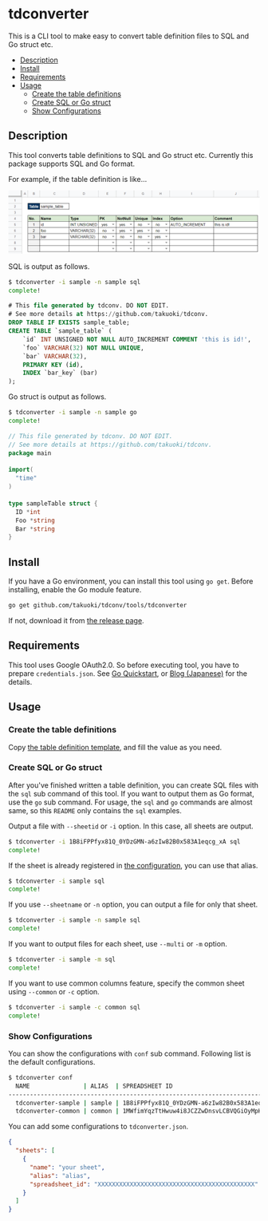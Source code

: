 # tdconverter

This is a CLI tool to make easy to convert table definition files to SQL and Go struct etc.

<!-- vscode-markdown-toc -->
* [Description](#Description)
* [Install](#Install)
* [Requirements](#Requirements)
* [Usage](#Usage)
	* [Create the table definitions](#Createthetabledefinitions)
	* [Create SQL or Go struct](#CreateSQLorGostruct)
	* [Show Configurations](#ShowConfigurations)

<!-- vscode-markdown-toc-config
	numbering=false
	autoSave=true
	/vscode-markdown-toc-config -->
<!-- /vscode-markdown-toc -->

## <a name='Description'></a>Description

This tool converts table definitions to SQL and Go struct etc.
Currently this package supports SQL and Go format.

For example, if the table definition is like...

![sample table](../../docs/images/sample_table.png)

SQL is output as follows.

```bash
$ tdconverter -i sample -n sample sql
complete!
```

```sql
# This file generated by tdconv. DO NOT EDIT.
# See more details at https://github.com/takuoki/tdconv.
DROP TABLE IF EXISTS sample_table;
CREATE TABLE `sample_table` (
    `id` INT UNSIGNED NOT NULL AUTO_INCREMENT COMMENT 'this is id!',
    `foo` VARCHAR(32) NOT NULL UNIQUE,
    `bar` VARCHAR(32),
    PRIMARY KEY (id),
    INDEX `bar_key` (bar)
);
```

Go struct is output as follows.

```bash
$ tdconverter -i sample -n sample go
complete!
```

```go
// This file generated by tdconv. DO NOT EDIT.
// See more details at https://github.com/takuoki/tdconv.
package main

import(
  "time"
)

type sampleTable struct {
  ID *int
  Foo *string
  Bar *string
}
```

## <a name='Install'></a>Install

If you have a Go environment, you can install this tool using `go get`.
Before installing, enable the Go module feature.

```bash
go get github.com/takuoki/tdconv/tools/tdconverter
```

If not, download it from [the release page](https://github.com/takuoki/tdconv/releases).

## <a name='Requirements'></a>Requirements

This tool uses Google OAuth2.0. So before executing tool, you have to prepare `credentials.json`.
See [Go Quickstart](https://developers.google.com/sheets/api/quickstart/go), or [Blog (Japanese)](https://medium.com/veltra-engineering/how-to-use-google-sheets-api-with-golang-9e50ee9e0abc) for the details.

## <a name='Usage'></a>Usage

### <a name='Createthetabledefinitions'></a>Create the table definitions

Copy [the table definition template](https://docs.google.com/spreadsheets/d/11LTAP5-ji4w0Kqinc4GOBXEueOXndmw7JRNLtuTPo5E), and fill the value as you need.

### <a name='CreateSQLorGostruct'></a>Create SQL or Go struct

After you've finished written a table definition, you can create SQL files with the `sql` sub command of this tool.
If you want to output them as Go format, use the `go` sub command.
For usage, the `sql` and `go` commands are almost same, so this `README` only contains the `sql` examples.

Output a file with `--sheetid` or `-i` option.
In this case, all sheets are output.

```bash
$ tdconverter -i 1B8iFPPfyx81Q_0YDzGMN-a6zIw82B0x583A1eqcg_xA sql
complete!
```

If the sheet is already registered in [the configuration](#ShowConfigurations), you can use that alias.

```bash
$ tdconverter -i sample sql
complete!
```

If you use `--sheetname` or `-n` option, you can output a file for only that sheet.

```bash
$ tdconverter -i sample -n sample sql
complete!
```

If you want to output files for each sheet, use `--multi` or `-m` option.

```bash
$ tdconverter -i sample -m sql
complete!
```

If you want to use common columns feature, specify the common sheet using `--common` or `-c` option.

```bash
$ tdconverter -i sample -c common sql
complete!
```

### <a name='ShowConfigurations'></a>Show Configurations

You can show the configurations with `conf` sub command.
Following list is the default configurations.

```bash
$ tdconverter conf
  NAME               | ALIAS  | SPREADSHEET ID
------------------------------------------------------------------------------
  tdconverter-sample | sample | 1B8iFPPfyx81Q_0YDzGMN-a6zIw82B0x583A1eqcg_xA
  tdconverter-common | common | 1MWfimYqzTtHwuw4i8JCZZwDnsvLCBVQGiOyMpH8-2IQ
```

You can add some configurations to `tdconverter.json`.

```json
{
  "sheets": [
    {
      "name": "your sheet",
      "alias": "alias",
      "spreadsheet_id": "XXXXXXXXXXXXXXXXXXXXXXXXXXXXXXXXXXXXXXXXXXXX"
    }
  ]
}
```
